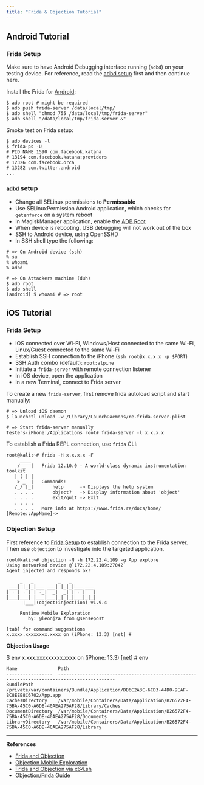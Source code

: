 ```yaml
---
title: "Frida & Objection Tutorial"
---
```


## Android Tutorial

### Frida Setup

Make sure to have Android Debugging interface running (`adbd`) on your testing device. For reference, read the [adbd setup](#adbd-setup) first and then continue here.

Install the Frida for [Android](https://frida.re/docs/android/):

```
$ adb root # might be required
$ adb push frida-server /data/local/tmp/
$ adb shell "chmod 755 /data/local/tmp/frida-server"
$ adb shell "/data/local/tmp/frida-server &"
```

Smoke test on Frida setup:

```
$ adb devices -l
$ frida-ps -U
# PID NAME 1590 com.facebook.katana
# 13194 com.facebook.katana:providers
# 12326 com.facebook.orca
# 13282 com.twitter.android
...
```

### `adbd` setup

* Change all SELinux permissions to **Permissable**
* Use SELinuxPermission Android application, which checks for `getenforce` on a system reboot
* In MagiskManager application, enable the [ADB Root](https://github.com/evdenis/adb_root)
* When device is rebooting, USB debugging will not work out of the box
* SSH to Android device, using OpenSSHD
* In SSH shell type the following:

```
# => On Android device (ssh)
% su
% whoami
% adbd

# => On Attackers machine (duh)
$ adb root
$ adb shell
(android) $ whoami # => root
```

## iOS Tutorial

### Frida Setup

* iOS connected over Wi-FI, Windows/Host connected to the same Wi-Fi, Linux/Guest connected to the same Wi-Fi
* Establish SSH connection to the iPhone (`ssh root@x.x.x.x -p $PORT`)
* SSH Auth combo (default): `root:alpine`
* Initiate a `frida-server` with remote connection listener
* In iOS device, open the application 
* In a new Terminal, connect to Frida server

To create a new `frida-server`, first remove frida autoload script and start manually:

```
# => Unload iOS daemon
$ launchctl unload -w /Library/LaunchDaemons/re.frida.server.plist

# => Start frida-server manually
Testers-iPhone:/Applications root# frida-server -l x.x.x.x
```

To establish a Frida REPL connection, use `frida` CLI:

```
root@kali:~# frida -H x.x.x.x -F
     ____
    / _  |   Frida 12.10.0 - A world-class dynamic instrumentation toolkit
   | (_| |
    > _  |   Commands:
   /_/ |_|       help      -> Displays the help system
   . . . .       object?   -> Display information about 'object'
   . . . .       exit/quit -> Exit
   . . . .
   . . . .   More info at https://www.frida.re/docs/home/
[Remote::AppName]->
```

### Objection Setup

First reference to [Frida Setup](#frida-setup) to establish connection to the Frida server. Then use `objection` to investigate into the targeted application.

```
root@kali:~# objection -N -h 172.22.4.109 -g App explore
Using networked device @`172.22.4.109:27042`
Agent injected and responds ok!

     _   _         _   _
 ___| |_|_|___ ___| |_|_|___ ___
| . | . | | -_|  _|  _| | . |   |
|___|___| |___|___|_| |_|___|_|_|
      |___|(object)inject(ion) v1.9.4

     Runtime Mobile Exploration
        by: @leonjza from @sensepost

[tab] for command suggestions
x.xxxx.xxxxxxxx.xxxx on (iPhone: 13.3) [net] #
```

**Objection Usage**

$ env
x.xxx.xxxxxxxxx.xxxx on (iPhone: 13.3) [net] # env                                                                                                                                                        

```
Name               Path
-----------------  -------------------------------------------------------------------------------------------
BundlePath         /private/var/containers/Bundle/Application/DD6C2A3C-6CD3-44D0-9EAF-BC8EEE8C6702/App.app
CachesDirectory    /var/mobile/Containers/Data/Application/B26572F4-75BA-45C0-A6DE-40AEA275AF28/Library/Caches
DocumentDirectory  /var/mobile/Containers/Data/Application/B26572F4-75BA-45C0-A6DE-40AEA275AF28/Documents
LibraryDirectory   /var/mobile/Containers/Data/Application/B26572F4-75BA-45C0-A6DE-40AEA275AF28/Library
```

---

**References**

* [Frida and Objection](https://www.allysonomalley.com/2018/12/20/ios-pentesting-tools-part-3-frida-and-objection/)
* [Objection Mobile Exploration](https://kalilinuxtutorials.com/objection-mobile-exploration/ )
* [Frida and Objection via x64.sh](https://x64.sh/mobile/security/2019/06/01/Frida-and-Objection/)
* [Objection/Frida Guide](https://www.secjuice.com/objection-frida-guide/)

